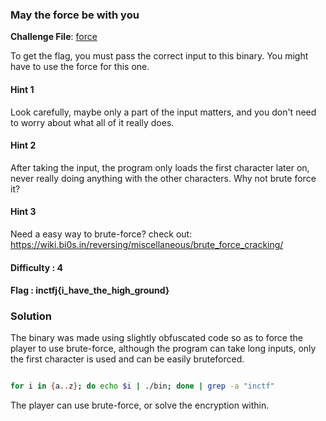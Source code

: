 ### May the force be with you

**Challenge File**: [force](Handout/force)  

To get the flag, you must pass the correct input to this binary.
You might have to use the force for this one.

#### Hint 1

Look carefully, maybe only a part of the input matters, and you don't need to worry about what all of it really does.

#### Hint 2

After taking the input, the program only loads the first character later on, never really doing anything with the other characters. Why not brute force it?

#### Hint 3

Need a easy way to brute-force? check out:
<https://wiki.bi0s.in/reversing/miscellaneous/brute_force_cracking/>

#### Difficulty : 4

#### Flag : inctfj{i_have_the_high_ground}

### Solution

The binary was made using slightly obfuscated code so as to force the player to use brute-force, although the program can take long inputs, only the first character is used and can be easily bruteforced.

```sh

for i in {a..z}; do echo $i | ./bin; done | grep -a "inctf"

```

The player can use brute-force, or solve the encryption within.

